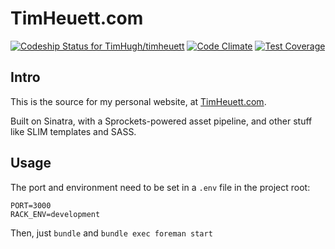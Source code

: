# TimHeuett.com

[![Codeship Status for TimHugh/timheuett](https://codeship.com/projects/4af8d3d0-fef7-0133-e279-0233dce5070a/status?branch=master)](https://codeship.com/projects/152660)
[![Code Climate](https://codeclimate.com/github/TimHugh/timheuett/badges/gpa.svg)](https://codeclimate.com/github/TimHugh/timheuett)
[![Test Coverage](https://codeclimate.com/github/TimHugh/timheuett/badges/coverage.svg)](https://codeclimate.com/github/TimHugh/timheuett)

## Intro

This is the source for my personal website, at [TimHeuett.com](http://www.timheuett.com).

Built on Sinatra, with a Sprockets-powered asset pipeline, and other stuff like SLIM templates and SASS.

## Usage

The port and environment need to be set in a `.env` file in the project root:

    PORT=3000
    RACK_ENV=development

Then, just `bundle` and `bundle exec foreman start`
